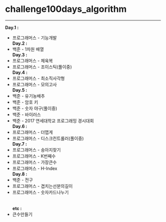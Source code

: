 # challenge100days_algorithm

---

**Day.1 :**
+ 프로그래머스 - 기능개발<br/>
**Day.2 :**
+ 백준 - 1차원 배열<br/>
**Day.3 :**
+ 프로그래머스 - 체육복<br/> 
+ 프로그래머스 - 조이스틱(풀이중)<br/>
**Day.4 :**
+ 프로그래머스 - 최소직사각형<br/>
+ 프로그래머스 - 모의고사<br/>
**Day.5 :**
+ 백준 - 유기농배추<br/>
+ 백준 - 암호 키<br/>
+ 백준 - 숫자 야구(풀이중)<br/>
+ 백준 - 바이러스<br/>
+ 백준 - 2017 연세대학교 프로그래밍 경시대회<br/>
**Day.6 :**
+ 프로그래머스 - 더맵게<br/>
+ 프로그래머스 - 디스크컨트롤러(풀이중)<br/>
**Day.7 :**
+ 프로그래머스 - 송아지찾기<br/>
+ 프로그래머스 - K번째수<br/>
+ 프로그래머스 - 가장큰수<br/>
+ 프로그래머스 - H-Index<br/>
**Day.8 :**
+ 백준 - 전구<br/>
+ 프로그래머스 - 겹치는선분의길이<br/>
+ 프로그래머스 - 숫자카드나누기<br/>
<br><br>
**etc :**
+ 큰수만들기
